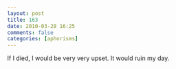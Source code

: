 ```yaml
---
layout: post
title: 163
date: 2010-03-28 16:25
comments: false
categories: [aphorisms]
---
```


If I died, I would be very very upset. It would ruin my day.
